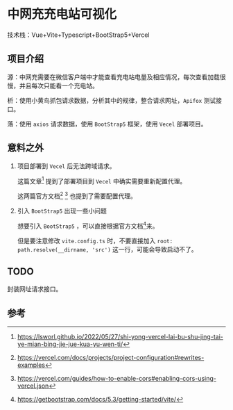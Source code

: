 # 中网充充电站可视化

技术栈：Vue+Vite+Typescript+BootStrap5+Vercel

## 项目介绍

源：中网充需要在微信客户端中才能查看充电站电量及相应情况，每次查看加载很慢，并且每次只能看一个充电站。

析：使用小黄鸟抓包请求数据，分析其中的规律，整合请求网址，`Apifox` 测试接口。

落：使用 `axios` 请求数据，使用 `BootStrap5` 框架，使用 `Vecel` 部署项目。

## 意料之外

1. 项目部署到 `Vecel` 后无法跨域请求。
   
   这篇文章[^1] 提到了部署项目到 `Vecel` 中确实需要重新配置代理。

   这两篇官方文档[^2] [^3] 也提到了需要配置代理。

2. 引入 `BootStrap5` 出现一些小问题

   想要引入 `BootStrap5` ，可以直接根据官方文档[^4]来。

   但是要注意修改 `vite.config.ts` 时，不要直接加入 `root: path.resolve(__dirname, 'src')` 这一行，可能会导致启动不了。

## TODO

封装网址请求接口。

## 参考

[^1]: https://lsworl.github.io/2022/05/27/shi-yong-vercel-lai-bu-shu-jing-tai-ye-mian-bing-jie-jue-kua-yu-wen-ti/
[^2]: https://vercel.com/docs/projects/project-configuration#rewrites-examples
[^3]: https://vercel.com/guides/how-to-enable-cors#enabling-cors-using-vercel.json
[^4]: https://getbootstrap.com/docs/5.3/getting-started/vite/